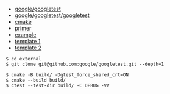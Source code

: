 - [google/googletest](https://github.com/google/googletest)
- [google/googletest/googletest](https://github.com/google/googletest/tree/main/googletest)
- [cmake](https://google.github.io/googletest/quickstart-cmake.html)
- [primer](https://google.github.io/googletest/primer.html)
- [example](https://google.github.io/googletest/)
- [template 1](https://raymii.org/s/tutorials/Cpp_project_setup_with_cmake_and_unit_tests.html)
- [template 2](https://github.com/kaizouman/gtest-cmake-example)

```
$ cd external
$ git clone git@github.com:google/googletest.git --depth=1 

$ cmake -B build/ -Dgtest_force_shared_crt=ON
$ cmake --build build/
$ ctest --test-dir build/ -C DEBUG -VV
```
